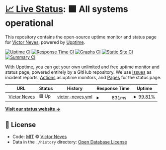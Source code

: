 # [📈 Live Status](https://victorneves.dev): <!--live status--> **🟩 All systems operational**

This repository contains the open-source uptime monitor and status page for [Victor Neves](victorneves.dev), powered by [Upptime](https://github.com/upptime/upptime).

[![Uptime CI](https://github.com/koj-co/upptime/workflows/Uptime%20CI/badge.svg)](https://github.com/koj-co/upptime/actions?query=workflow%3A%22Uptime+CI%22)
[![Response Time CI](https://github.com/koj-co/upptime/workflows/Response%20Time%20CI/badge.svg)](https://github.com/koj-co/upptime/actions?query=workflow%3A%22Response+Time+CI%22)
[![Graphs CI](https://github.com/koj-co/upptime/workflows/Graphs%20CI/badge.svg)](https://github.com/koj-co/upptime/actions?query=workflow%3A%22Graphs+CI%22)
[![Static Site CI](https://github.com/koj-co/upptime/workflows/Static%20Site%20CI/badge.svg)](https://github.com/koj-co/upptime/actions?query=workflow%3A%22Static+Site+CI%22)
[![Summary CI](https://github.com/koj-co/upptime/workflows/Summary%20CI/badge.svg)](https://github.com/koj-co/upptime/actions?query=workflow%3A%22Summary+CI%22)

With [Upptime](https://upptime.js.org), you can get your own unlimited and free uptime monitor and status page, powered entirely by a GitHub repository. We use [Issues](https://github.com/victorlmneves/victorneves.dev/issues) as incident reports, [Actions](https://github.com/victorlmneves/victorneves.dev/actions) as uptime monitors, and [Pages](https://victorneves.dev) for the status page.

<!--start: status pages-->
<!-- This summary is generated by Upptime (https://github.com/upptime/upptime) -->
<!-- Do not edit this manually, your changes will be overwritten -->
<!-- prettier-ignore -->
| URL | Status | History | Response Time | Uptime |
| --- | ------ | ------- | ------------- | ------ |
| <img alt="" src="https://favicons.githubusercontent.com/www.victorneves.dev" height="13"> [Victor Neves](https://www.victorneves.dev) | 🟩 Up | [victor-neves.yml](https://github.com/victorlmneves/uptime-monitor/commits/HEAD/history/victor-neves.yml) | <details><summary><img alt="Response time graph" src="./graphs/victor-neves/response-time-week.png" height="20"> 831ms</summary><br><a href="https://victorneves.dev/history/victor-neves"><img alt="Response time 775" src="https://img.shields.io/endpoint?url=https%3A%2F%2Fraw.githubusercontent.com%2Fvictorlmneves%2Fuptime-monitor%2FHEAD%2Fapi%2Fvictor-neves%2Fresponse-time.json"></a><br><a href="https://victorneves.dev/history/victor-neves"><img alt="24-hour response time 976" src="https://img.shields.io/endpoint?url=https%3A%2F%2Fraw.githubusercontent.com%2Fvictorlmneves%2Fuptime-monitor%2FHEAD%2Fapi%2Fvictor-neves%2Fresponse-time-day.json"></a><br><a href="https://victorneves.dev/history/victor-neves"><img alt="7-day response time 831" src="https://img.shields.io/endpoint?url=https%3A%2F%2Fraw.githubusercontent.com%2Fvictorlmneves%2Fuptime-monitor%2FHEAD%2Fapi%2Fvictor-neves%2Fresponse-time-week.json"></a><br><a href="https://victorneves.dev/history/victor-neves"><img alt="30-day response time 1375" src="https://img.shields.io/endpoint?url=https%3A%2F%2Fraw.githubusercontent.com%2Fvictorlmneves%2Fuptime-monitor%2FHEAD%2Fapi%2Fvictor-neves%2Fresponse-time-month.json"></a><br><a href="https://victorneves.dev/history/victor-neves"><img alt="1-year response time 775" src="https://img.shields.io/endpoint?url=https%3A%2F%2Fraw.githubusercontent.com%2Fvictorlmneves%2Fuptime-monitor%2FHEAD%2Fapi%2Fvictor-neves%2Fresponse-time-year.json"></a></details> | <details><summary><a href="https://victorneves.dev/history/victor-neves">99.81%</a></summary><a href="https://victorneves.dev/history/victor-neves"><img alt="All-time uptime 99.82%" src="https://img.shields.io/endpoint?url=https%3A%2F%2Fraw.githubusercontent.com%2Fvictorlmneves%2Fuptime-monitor%2FHEAD%2Fapi%2Fvictor-neves%2Fuptime.json"></a><br><a href="https://victorneves.dev/history/victor-neves"><img alt="24-hour uptime 100.00%" src="https://img.shields.io/endpoint?url=https%3A%2F%2Fraw.githubusercontent.com%2Fvictorlmneves%2Fuptime-monitor%2FHEAD%2Fapi%2Fvictor-neves%2Fuptime-day.json"></a><br><a href="https://victorneves.dev/history/victor-neves"><img alt="7-day uptime 99.81%" src="https://img.shields.io/endpoint?url=https%3A%2F%2Fraw.githubusercontent.com%2Fvictorlmneves%2Fuptime-monitor%2FHEAD%2Fapi%2Fvictor-neves%2Fuptime-week.json"></a><br><a href="https://victorneves.dev/history/victor-neves"><img alt="30-day uptime 99.77%" src="https://img.shields.io/endpoint?url=https%3A%2F%2Fraw.githubusercontent.com%2Fvictorlmneves%2Fuptime-monitor%2FHEAD%2Fapi%2Fvictor-neves%2Fuptime-month.json"></a><br><a href="https://victorneves.dev/history/victor-neves"><img alt="1-year uptime 99.82%" src="https://img.shields.io/endpoint?url=https%3A%2F%2Fraw.githubusercontent.com%2Fvictorlmneves%2Fuptime-monitor%2FHEAD%2Fapi%2Fvictor-neves%2Fuptime-year.json"></a></details>

<!--end: status pages-->

[**Visit our status website →**](https://victorneves.dev)

## 📄 License

- Code: [MIT](./LICENSE) © [Victor Neves](victorneves.dev)
- Data in the `./history` directory: [Open Database License](https://opendatacommons.org/licenses/odbl/1-0/)
